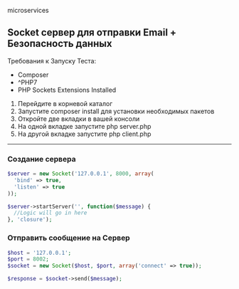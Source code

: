 microservices
 
## Socket сервер для отправки Email + Безопасность данных
 
Требования к Запуску Теста:<br>
- Composer<br>
- ^PHP7<br>
- PHP Sockets Extensions Installed<br>
 
1. Перейдите в корневой каталог<br>
2. Запустите composer install для установки необходимых пакетов<br>
3. Откройте две вкладки в вашей консоли<br>
4. На одной вкладке запустите php server.php<br>
5. На другой вкладке запустите php client.php<br>
 
_________________________________________________________________________________

### Создание сервера

```php
$server = new Socket('127.0.0.1', 8000, array(
  'bind' => true,
  'listen' => true
));

$server->startServer('', function($message) {
  //Logic will go in here
}, 'closure');
```

### Отправить сообщение на Сервер

```php
$host = '127.0.0.1';
$port = 8002;
$socket = new Socket($host, $port, array('connect' => true));

$response = $socket->send($message);
```
